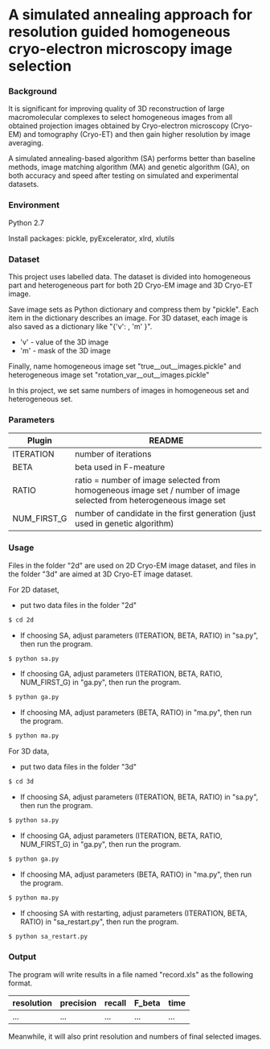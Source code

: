 # A simulated annealing approach for resolution guided homogeneous cryo-electron microscopy image selection

### Background

It is significant for improving quality of 3D reconstruction of large macromolecular complexes to select homogeneous images from all obtained projection images obtained by Cryo-electron microscopy (Cryo-EM) and tomography (Cryo-ET) and then gain higher resolution by image averaging.

A simulated annealing-based algorithm (SA) performs better than baseline methods, image matching algorithm (MA) and genetic algorithm (GA), on both accuracy and speed after testing on simulated and experimental datasets. 

### Environment

Python 2.7

Install packages: pickle, pyExcelerator, xlrd, xlutils

### Dataset

This project uses labelled data. The dataset is divided into homogeneous part and heterogeneous part for both 2D Cryo-EM image and 3D Cryo-ET image. 

Save image sets as Python dictionary and compress them by "pickle". Each item in the dictionary describes an image. For 3D dataset, each image is also saved as a dictionary like "{'v': , 'm' }".
* 'v' - value of the 3D image
* 'm' - mask of the 3D image

Finally, name homogeneous image set "true__out__images.pickle" and heterogeneous image set "rotation_var__out__images.pickle"

In this project, we set same numbers of images in homogeneous set and heterogeneous set.

### Parameters

| Plugin | README |
| ------ | ------ |
| ITERATION | number of iterations |
| BETA | beta used in F-meature |
| RATIO | ratio = number of image selected from homogeneous image set / number of image selected from heterogeneous image set|
| NUM_FIRST_G | number of candidate in the first generation (just used in genetic algorithm) |

### Usage

Files in the folder "2d" are used on 2D Cryo-EM image dataset, and files in the folder "3d" are aimed at 3D Cryo-ET image dataset.

For 2D dataset,
 - put two data files in the folder "2d"
 ```sh
 $ cd 2d
 ``` 
 - If choosing SA, adjust parameters (ITERATION, BETA, RATIO) in "sa.py", then run the program.
 ```sh
 $ python sa.py
 ```
 - If choosing GA, adjust parameters (ITERATION, BETA, RATIO, NUM_FIRST_G) in "ga.py", then run the program.
 ```sh
 $ python ga.py
 ```
- If choosing MA, adjust parameters (BETA, RATIO) in "ma.py", then run the program.
 ```sh
 $ python ma.py
 ```
 
For 3D data, 
 - put two data files in the folder "3d"
 ```sh
 $ cd 3d
 ``` 
 - If choosing SA, adjust parameters (ITERATION, BETA, RATIO) in "sa.py", then run the program.
 ```sh
 $ python sa.py
 ```
 - If choosing GA, adjust parameters (ITERATION, BETA, RATIO, NUM_FIRST_G) in "ga.py", then run the program.
 ```sh
 $ python ga.py
 ```
 - If choosing MA, adjust parameters (BETA, RATIO) in "ma.py", then run the program.
 ```sh
 $ python ma.py
 ```
 - If choosing SA with restarting, adjust parameters (ITERATION, BETA, RATIO) in "sa_restart.py", then run the program.
 ```sh
 $ python sa_restart.py
 ```

### Output

The program will write results in a file named "record.xls" as the following format.

| resolution | precision | recall | F_beta | time |
| ------ | ------ | ------ | ------ | ------ |
| ... | ... | ... | ... | ... |

Meanwhile, it will also print resolution and numbers of final selected images.

